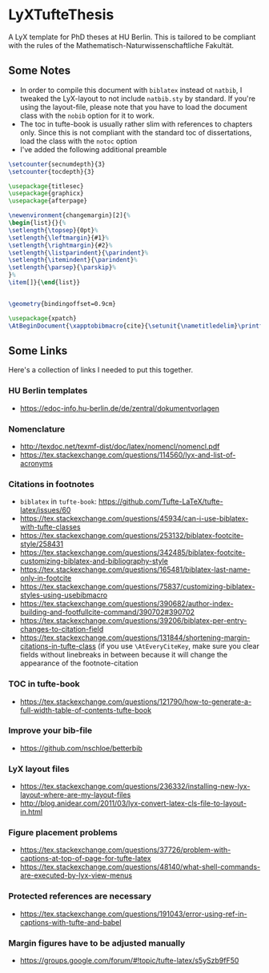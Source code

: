 # LyXTufteThesis

A LyX template for PhD theses at HU Berlin. This is tailored to be compliant with the rules of
the Mathematisch-Naturwissenschaftliche Fakultät.

## Some Notes

* In order to compile this document with `biblatex` instead ot `natbib`, I tweaked the LyX-layout to
not include `natbib.sty` by standard. If you're using the layout-file, please note that you have to
load the document class with the `nobib` option for it to work.
* The toc in tufte-book is usually rather slim with references to chapters only. Since this is not
compliant with the standard toc of dissertations, load the class with the `notoc` option
* I've added the following additional preamble
```latex
\setcounter{secnumdepth}{3}
\setcounter{tocdepth}{3}

\usepackage{titlesec}
\usepackage{graphicx}
\usepackage{afterpage}

\newenvironment{changemargin}[2]{%
\begin{list}{}{%
\setlength{\topsep}{0pt}%
\setlength{\leftmargin}{#1}%
\setlength{\rightmargin}{#2}%
\setlength{\listparindent}{\parindent}%
\setlength{\itemindent}{\parindent}%
\setlength{\parsep}{\parskip}%
}%
\item[]}{\end{list}}


\geometry{bindingoffset=0.9cm}

\usepackage{xpatch}
\AtBeginDocument{\xapptobibmacro{cite}{\setunit{\nametitledelim}\printfield{year}}{}{}}

```

## Some Links

Here's a collection of links I needed to put this together.

### HU Berlin templates

* https://edoc-info.hu-berlin.de/de/zentral/dokumentvorlagen

### Nomenclature

* http://texdoc.net/texmf-dist/doc/latex/nomencl/nomencl.pdf
* https://tex.stackexchange.com/questions/114560/lyx-and-list-of-acronyms

### Citations in footnotes

* `biblatex` in `tufte-book`: https://github.com/Tufte-LaTeX/tufte-latex/issues/60
* https://tex.stackexchange.com/questions/45934/can-i-use-biblatex-with-tufte-classes
* https://tex.stackexchange.com/questions/253132/biblatex-footcite-style/258431
* https://tex.stackexchange.com/questions/342485/biblatex-footcite-customizing-biblatex-and-bibliography-style
* https://tex.stackexchange.com/questions/165481/biblatex-last-name-only-in-footcite
* https://tex.stackexchange.com/questions/75837/customizing-biblatex-styles-using-usebibmacro
* https://tex.stackexchange.com/questions/390682/author-index-building-and-footfullcite-command/390702#390702
* https://tex.stackexchange.com/questions/39206/biblatex-per-entry-changes-to-citation-field
* https://tex.stackexchange.com/questions/131844/shortening-margin-citations-in-tufte-class (if you use `\AtEveryCiteKey`,
make sure you clear fields without linebreaks in between because it will change the appearance of the footnote-citation

### TOC in tufte-book
* https://tex.stackexchange.com/questions/121790/how-to-generate-a-full-width-table-of-contents-tufte-book

### Improve your bib-file
* https://github.com/nschloe/betterbib

### LyX layout files
* https://tex.stackexchange.com/questions/236332/installing-new-lyx-layout-where-are-my-layout-files
* http://blog.anidear.com/2011/03/lyx-convert-latex-cls-file-to-layout-in.html

### Figure placement problems
* https://tex.stackexchange.com/questions/37726/problem-with-captions-at-top-of-page-for-tufte-latex
* https://tex.stackexchange.com/questions/48140/what-shell-commands-are-executed-by-lyx-view-menus

### Protected references are necessary
* https://tex.stackexchange.com/questions/191043/error-using-ref-in-captions-with-tufte-and-babel

### Margin figures have to be adjusted manually
* https://groups.google.com/forum/#!topic/tufte-latex/s5ySzb9fF50
